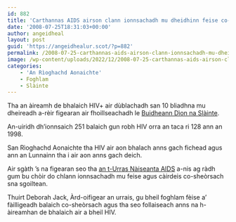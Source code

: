 ```yaml
---
id: 882
title: 'Carthannas AIDS airson clann ionnsachadh mu dheidhinn feise co-sheòrsach sna sgoiltean'
date: '2008-07-25T18:31:03+00:00'
author: angeidheal
layout: post
guid: 'https://angeidhealur.scot/?p=882'
permalink: /2008-07-25-carthannas-aids-airson-clann-ionnsachadh-mu-dheidhinn-feise-co-sheorsach-sna-sgoiltean/
image: /wp-content/uploads/2022/12/2008-07-25-carthannas-aids-airson-clann-ionnsachadh-mu-dheidhinn-feise-co-sheorsach-sna-sgoiltean.webp
categories:
    - 'An Rìoghachd Aonaichte'
    - Foghlam
    - Slàinte
---
```


Tha an àireamh de bhalaich HIV+ air dùblachadh san 10 bliadhna mu dheireadh a-rèir figearan air fhoillseachadh le [Buidheann Dìon na Slàinte](https://www.gov.uk/government/organisations/health-protection-agency).

An-uiridh dh’ionnsaich 251 balaich gun robh HIV orra an taca ri 128 ann an 1998.

San Rìoghachd Aonaichte tha HIV air aon bhalach anns gach fichead agus ann an Lunnainn tha i air aon anns gach deich.

Air sgàth ’s na figearan seo tha [an t-Urras Nàiseanta AIDS](https://www.nat.org.uk/) a-nis ag ràdh gum bu chòir do chlann ionnsachadh mu feise agus càirdeis co-sheòrsach sna sgoiltean.

Thuirt Deborah Jack, Àrd-oifigear an urrais, gu bheil foghlam fèise a’ fàilligeadh balaich co-sheòrsach agus tha seo follaiseach anns na h-àireamhan de bhalaich air a bheil HIV.